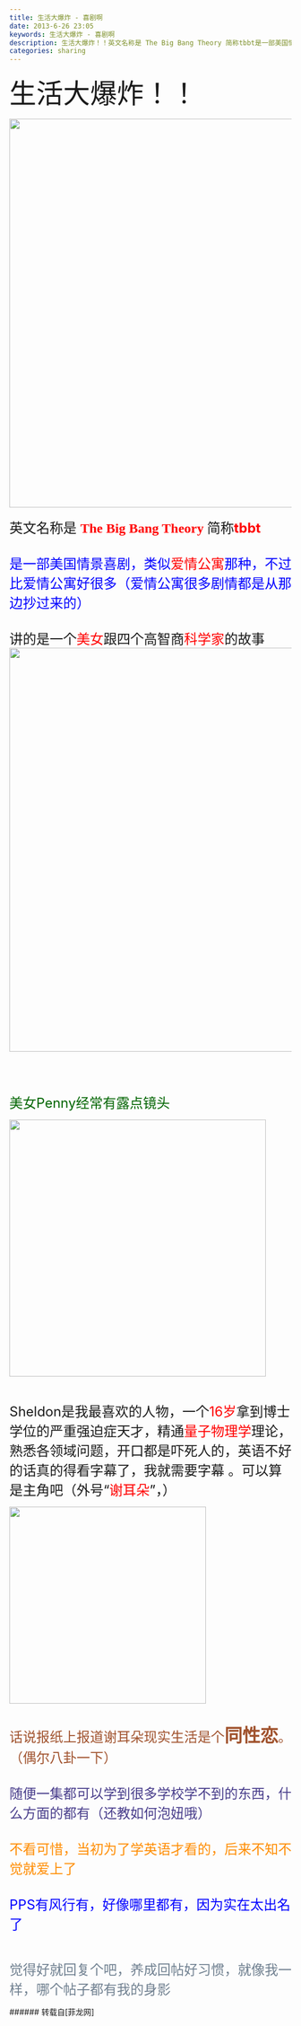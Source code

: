 ```yaml
---
title: 生活大爆炸 - 喜剧啊
date: 2013-6-26 23:05
keywords: 生活大爆炸 - 喜剧啊
description: 生活大爆炸！！英文名称是 The Big Bang Theory 简称tbbt是一部美国情景喜剧，类似爱情公寓那种，不过比爱情公寓好很多（爱情公寓很多剧情都是从那边抄过来的） 讲的是一个美女跟四个高智商科学家的故事 美女Penny经常有露点镜头 Sheldon是我最喜欢的人物，一个16岁拿到博士学位的严重强迫症天才，精通量子物理学理论，熟悉各领域问题，开口都是吓死人的，英语不好的话真的得看字幕了，我就需要字幕 。可以算是主角吧（外号“谢耳朵”，）话说报纸上报道谢耳朵现实生活是个同性恋。（偶尔八卦一下）随便一集都可以学到很多学校学不到的东西，什么方面的都有（还教如何泡妞哦）  不看可惜，当初为了学英语才看的，后来不知不觉就爱上了PPS有风行有，好像哪里都有，因为实在太出名了 觉得好就回复个吧，养成回帖好习惯，就像我一样，哪个帖子都有我的身影
categories: sharing
---
```

<td class="t_f" id="postmessage_9936">

<font size="7">生活大爆炸！！</font>

<img aid="4210" class="zoom" data-cf-modified-0712c3422082623de7f371ed-="" file="data/attachment/forum/201306/26/230003cyub0l9x0lgul5dp.jpg" id="aimg_4210" inpost="1" onclick="" onmouseover="" src="http://www.flw.ph/data/attachment/forum/201306/26/230003cyub0l9x0lgul5dp.jpg" width="693" zoomfile="data/attachment/forum/201306/26/230003cyub0l9x0lgul5dp.jpg"/>


<br/>
<br/>
<font size="5">英文名称是 <strong><font face="simsun"><font color="#ff0000">The Big Bang Theory </font></font></strong>简称<font color="#ff0000"><strong>tbbt</strong></font><br/>
<br/>
<font color="#0000ff">是一部美国情景喜剧，类似</font><font color="#ff0000">爱情公寓</font><font color="#0000ff">那种，不过比爱情公寓好很多（爱情公寓很多剧情都是从那边抄过来的）</font><img alt="" border="0" onclick="" onmouseover="" smilieid="105" src="static/image/smiley/qiubilong/4.gif"/> <br/>
<br/>
讲的是一个<font color="#ff0000">美女</font>跟四个高智商<font color="#ff0000">科学家</font>的故事<img alt="" border="0" onclick="" onmouseover="" smilieid="267" src="static/image/smiley/Xiongmao/6.gif"/> </font>

<img aid="4206" class="zoom" data-cf-modified-0712c3422082623de7f371ed-="" file="data/attachment/forum/201306/26/225843gg7xa8rgaxgxarfu.jpg" id="aimg_4206" inpost="1" onclick="" onmouseover="" src="http://www.flw.ph/data/attachment/forum/201306/26/225843gg7xa8rgaxgxarfu.jpg" width="720" zoomfile="data/attachment/forum/201306/26/225843gg7xa8rgaxgxarfu.jpg"/>


<font size="5"><br/>
<br/>
<font color="#006400">美女Penny经常有露点镜头<img alt="" border="0" onclick="" onmouseover="" smilieid="90" src="static/image/smiley/qiubilong/16.gif"/> </font><br/>
</font>

<img aid="4207" class="zoom" data-cf-modified-0712c3422082623de7f371ed-="" file="data/attachment/forum/201306/26/225844yqshz2xjxxibw2fw.jpg" id="aimg_4207" inpost="1" onclick="" onmouseover="" src="http://www.flw.ph/data/attachment/forum/201306/26/225844yqshz2xjxxibw2fw.jpg" width="458" zoomfile="data/attachment/forum/201306/26/225844yqshz2xjxxibw2fw.jpg"/>


<font size="5"><br/>
Sheldon是我最喜欢的人物，一个<font color="#ff0000">16岁</font>拿到博士学位的严重强迫症天才，精通<font color="#ff0000">量子物理学</font>理论，熟悉各领域问题，开口都是吓死人的，英语不好的话真的得看字幕了，我就需要字幕<img alt="" border="0" onclick="" onmouseover="" smilieid="94" src="static/image/smiley/qiubilong/21.gif"/> 。可以算是主角吧（外号“<font color="#ff0000">谢耳朵</font>”，）</font><br/>
<font size="5">

<img aid="4208" class="zoom" data-cf-modified-0712c3422082623de7f371ed-="" file="data/attachment/forum/201306/26/225846jfvvavfaeqeas2ks.jpg" id="aimg_4208" inpost="1" onclick="" onmouseover="" src="http://www.flw.ph/data/attachment/forum/201306/26/225846jfvvavfaeqeas2ks.jpg" width="351" zoomfile="data/attachment/forum/201306/26/225846jfvvavfaeqeas2ks.jpg"/>


</font><br/>
<font size="5"><font color="#a0522d">话说报纸上报道谢耳朵现实生活是个</font></font><font size="6"><font color="#a0522d"><strong>同性恋</strong></font></font><font size="5"><font color="#a0522d">。（偶尔八卦一下）</font></font><br/>
<font size="5"><br/>
<font color="#483d8b">随便一集都可以学到很多学校学不到的东西，什么方面的都有（还教如何泡妞哦）</font><img alt="" border="0" onclick="" onmouseover="" smilieid="252" src="static/image/smiley/Xiongmao/3.gif"/> <img alt="" border="0" onclick="" onmouseover="" smilieid="279" src="static/image/smiley/Xiongmao/45.gif"/> <br/>
<br/>
<font color="#ff8c00">不看可惜，当初为了学英语才看的，后来不知不觉就爱上了</font><br/>
<br/>
<font color="#0000ff">PPS有风行有，好像哪里都有，因为实在太出名了</font><img alt="" border="0" onclick="" onmouseover="" smilieid="90" src="static/image/smiley/qiubilong/16.gif"/></font> <br/>
<font size="5"><br/>
</font><br/>
<font size="5"><font color="#708090">觉得好就回复个吧，养成回帖好习惯，就像我一样，哪个帖子都有我的身影</font></font><br/>
</td>
###### 转载自[菲龙网]
